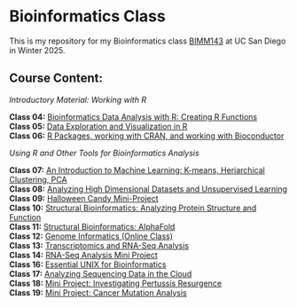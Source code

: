 # Bioinformatics Class

This is my repository for my Bioinformatics class [BIMM143](https://bioboot.github.io/bimm143_W25/) at UC San Diego in Winter 2025.

## Course Content:

*Introductory Material: Working with R*

**Class 04:** [Bioinformatics Data Analysis with R: Creating R Functions](https://github.com/carlychang03/BIMM143_github/tree/dd27c0fcdf473ad2b8273e3947e8d32407e56598/Class04)  
**Class 05:** [Data Exploration and Visualization in R](https://github.com/carlychang03/BIMM143_github/tree/dd27c0fcdf473ad2b8273e3947e8d32407e56598/Class05)  
**Class 06:** [R Packages, working with CRAN, and working with Bioconductor](https://github.com/carlychang03/BIMM143_github/tree/dd27c0fcdf473ad2b8273e3947e8d32407e56598/Class06)

*Using R and Other Tools for Bioinformatics Analysis*

**Class 07:** [An Introduction to Machine Learning: K-means, Heriarchical Clustering, PCA](https://github.com/carlychang03/BIMM143_github/tree/dd27c0fcdf473ad2b8273e3947e8d32407e56598/Class07)  
**Class 08:** [Analyzing High Dimensional Datasets and Unsupervised Learning](https://github.com/carlychang03/BIMM143_github/tree/dd27c0fcdf473ad2b8273e3947e8d32407e56598/Class08)  
**Class 09:** [Halloween Candy Mini-Project](https://github.com/carlychang03/BIMM143_github/tree/dd27c0fcdf473ad2b8273e3947e8d32407e56598/Class09)  
**Class 10:** [Structural Bioinformatics: Analyzing Protein Structure and Function](https://github.com/carlychang03/BIMM143_github/tree/dd27c0fcdf473ad2b8273e3947e8d32407e56598/Class10)  
**Class 11:** [Structural Bioinformatics: AlphaFold](https://github.com/carlychang03/BIMM143_github/tree/dd27c0fcdf473ad2b8273e3947e8d32407e56598/Class11)  
**Class 12:** [Genome Informatics (Online Class)](https://github.com/carlychang03/BIMM143_github/tree/cc70212f82a1f13437b1d6870ae02139d92f1798/Class12)  
**Class 13:** [Transcriptomics and RNA-Seq Analysis](https://github.com/carlychang03/BIMM143_github/tree/dd27c0fcdf473ad2b8273e3947e8d32407e56598/Class13)  
**Class 14:** [RNA-Seq Analysis Mini Project](https://github.com/carlychang03/BIMM143_github/tree/dd27c0fcdf473ad2b8273e3947e8d32407e56598/Class14)  
**Class 16:** [Essential UNIX for Bioinformatics](https://github.com/carlychang03/BIMM143_github/tree/e2394c42505515fce32877c52174b8c87d055dbe/Class16)  
**Class 17:** [Analyzing Sequencing Data in the Cloud](https://github.com/carlychang03/BIMM143_github/tree/e2394c42505515fce32877c52174b8c87d055dbe/Class17)  
**Class 18:** [Mini Project: Investigating Pertussis Resurgence](https://github.com/carlychang03/BIMM143_github/tree/e2394c42505515fce32877c52174b8c87d055dbe/Class18)  
**Class 19:** [Mini Project: Cancer Mutation Analysis](https://github.com/carlychang03/BIMM143_github/tree/e2394c42505515fce32877c52174b8c87d055dbe/Class19)
